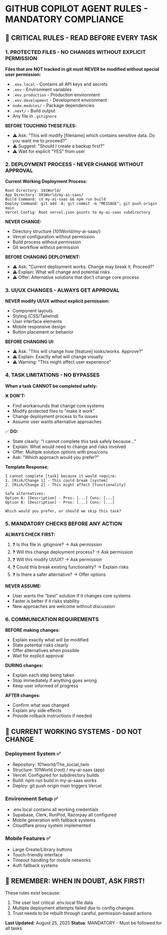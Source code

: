 # GITHUB COPILOT AGENT RULES - MANDATORY COMPLIANCE

## 🚨 CRITICAL RULES - READ BEFORE EVERY TASK

### 1. PROTECTED FILES - NO CHANGES WITHOUT EXPLICIT PERMISSION
**Files that are NOT tracked in git must NEVER be modified without special user permission:**

- `.env.local` - Contains all API keys and secrets
- `.env` - Environment variables
- `.env.production` - Production environment
- `.env.development` - Development environment
- `node_modules/` - Package dependencies
- `.next/` - Build output
- Any file in `.gitignore`

**BEFORE TOUCHING THESE FILES:**
- ⚠️ Ask: "This will modify [filename] which contains sensitive data. Do you want me to proceed?"
- ⚠️ Suggest: "Should I create a backup first?"
- ⚠️ Wait for explicit "YES" from user

### 2. DEPLOYMENT PROCESS - NEVER CHANGE WITHOUT APPROVAL
**Current Working Deployment Process:**
```
Root Directory: 101World/
App Directory: 101World/my-ai-saas/
Build Command: cd my-ai-saas && npm run build
Deploy Command: git add -A; git commit -m "MESSAGE"; git push origin main
Vercel Config: Root vercel.json points to my-ai-saas subdirectory
```

**NEVER CHANGE:**
- Directory structure (101World/my-ai-saas/)
- Vercel configuration without permission
- Build process without permission
- Git workflow without permission

**BEFORE CHANGING DEPLOYMENT:**
- ⚠️ Ask: "Current deployment works. Change may break it. Proceed?"
- ⚠️ Explain: What will change and potential risks
- ⚠️ Offer: Alternative solutions that don't change core process

### 3. UI/UX CHANGES - ALWAYS GET APPROVAL
**NEVER modify UI/UX without explicit permission:**
- Component layouts
- Styling (CSS/Tailwind)
- User interface elements
- Mobile responsive design
- Button placement or behavior

**BEFORE CHANGING UI:**
- ⚠️ Ask: "This will change how [feature] looks/works. Approve?"
- ⚠️ Explain: Exactly what will change visually
- ⚠️ Warning: "This might affect user experience"

### 4. TASK LIMITATIONS - NO BYPASSES
**When a task CANNOT be completed safely:**

❌ **DON'T:**
- Find workarounds that change core systems
- Modify protected files to "make it work"
- Change deployment process to fix issues
- Assume user wants alternative approaches

✅ **DO:**
- State clearly: "I cannot complete this task safely because..."
- Explain: What would need to change and risks involved
- Offer: Multiple solution options with pros/cons
- Ask: "Which approach would you prefer?"

**Template Response:**
```
I cannot complete [task] because it would require:
1. [Risk/Change 1] - This could break [system]
2. [Risk/Change 2] - This might affect [functionality]

Safe alternatives:
Option A: [Description] - Pros: [...] Cons: [...]
Option B: [Description] - Pros: [...] Cons: [...]

Which would you prefer, or should we skip this task?
```

### 5. MANDATORY CHECKS BEFORE ANY ACTION

**ALWAYS CHECK FIRST:**
1. ❓ Is this file in .gitignore? → Ask permission
2. ❓ Will this change deployment process? → Ask permission  
3. ❓ Will this modify UI/UX? → Ask permission
4. ❓ Could this break existing functionality? → Explain risks
5. ❓ Is there a safer alternative? → Offer options

**NEVER ASSUME:**
- User wants the "best" solution if it changes core systems
- Faster is better if it risks stability
- New approaches are welcome without discussion

### 6. COMMUNICATION REQUIREMENTS

**BEFORE making changes:**
- Explain exactly what will be modified
- State potential risks clearly
- Offer alternatives when possible
- Wait for explicit approval

**DURING changes:**
- Explain each step being taken
- Stop immediately if anything goes wrong
- Keep user informed of progress

**AFTER changes:**
- Confirm what was changed
- Explain any side effects
- Provide rollback instructions if needed

## 🎯 CURRENT WORKING SYSTEMS - DO NOT CHANGE

### Deployment System ✅
- Repository: 101world/The_social_twin
- Structure: 101World (root) / my-ai-saas (app)
- Vercel: Configured for subdirectory builds
- Build: npm run build in my-ai-saas works
- Deploy: git push origin main triggers Vercel

### Environment Setup ✅
- .env.local contains all working credentials
- Supabase, Clerk, RunPod, Razorpay all configured
- Mobile generation with fallback systems
- Cloudflare proxy system implemented

### Mobile Features ✅
- Large Create/Library buttons
- Touch-friendly interface
- Timeout handling for mobile networks
- Auth fallback systems

## 📝 REMEMBER: WHEN IN DOUBT, ASK FIRST!

These rules exist because:
1. The user lost critical .env.local file data
2. Multiple deployment attempts failed due to config changes
3. Trust needs to be rebuilt through careful, permission-based actions

**Last Updated**: August 25, 2025
**Status**: MANDATORY - Must be followed for all tasks

